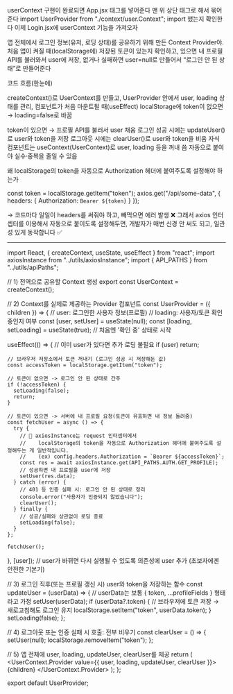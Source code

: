 userContext 구현이 완료되면 App.jsx <UserProvider> 태그를 넣어준다
맨 위 상단 태그로 해서 묶어준다
import UserProvider from "./context/user.Context"; import 했는지 확인한다
이제 Login.jsx에 userContext 기능을 가져오자



앱 전체에서 로그인 정보(유저, 로딩 상태)를 공유하기 위해 만든 Context Provider야.
처음 앱이 켜질 때(localStorage에) 저장된 토큰이 있는지 확인하고,
있으면 내 프로필 API를 불러와서 user에 저장, 
없거나 실패하면 user=null로 만들어서 “로그인 안 된 상태”로 만들어준다

코드 흐름(한눈에)

createContext()로 UserContext를 만들고,
UserProvider 안에서 user, loading 상태를 관리,
컴포넌트가 처음 마운트될 때(useEffect)
localStorage에 token이 없으면 → loading=false로 바꿈

token이 있으면 → 프로필 API를 불러서 user 채움
로그인 성공 시에는 updateUser()로 user와 token을 저장
로그아웃 시에는 clearUser()로 user와 token을 비움
자식 컴포넌트는 useContext(UserContext)로 user, loading 등을 꺼내 씀
자동으로 붙여야 실수·중복을 줄일 수 있음


왜 localStorage의 token을 자동으로 Authorization 헤더에 붙여주도록 설정해야 하는가

const token = localStorage.getItem("token");
axios.get("/api/some-data", {
  headers: { Authorization: `Bearer ${token}` }
});

→ 코드마다 일일이 headers를 써줘야 하고, 빼먹으면 에러 발생 ❌
그래서 axios 인터셉터를 이용해서 자동으로 붙이도록 설정해두면,
개발자가 매번 신경 안 써도 되고, 일관성 있게 동작합니다 ✅





---
import React, { createContext, useState, useEffect } from "react";
import axiosInstance from "../utils/axiosInstance";
import { API_PATHS } from "../utils/apiPaths";

// 1) 전역으로 공유할 Context 생성
export const UserContext = createContext();

// 2) Context를 실제로 제공하는 Provider 컴포넌트
const UserProvider = ({ children }) => {
  // user: 로그인한 사용자 정보(프로필)
  // loading: 사용자/토큰 확인 중인지 여부
  const [user, setUser] = useState(null);
  const [loading, setLoading] = useState(true); // 처음엔 '확인 중' 상태로 시작

  useEffect(() => {
    // 이미 user가 있다면 추가 로딩 불필요
    if (user) return;

    // 브라우저 저장소에서 토큰 꺼내기 (로그인 성공 시 저장해둔 값)
    const accessToken = localStorage.getItem("token");

    // 토큰이 없으면 -> 로그인 안 된 상태로 간주
    if (!accessToken) {
      setLoading(false);
      return;
    }

    // 토큰이 있으면 -> 서버에 내 프로필 요청(토큰이 유효하면 내 정보 돌려줌)
    const fetchUser = async () => {
      try {
        // 🔹 axiosInstance는 request 인터셉터에서
        //    localStorage의 token을 자동으로 Authorization 헤더에 붙여주도록 설정해두는 게 일반적입니다.
        //    (ex) config.headers.Authorization = `Bearer ${accessToken}`;
        const res = await axiosInstance.get(API_PATHS.AUTH.GET_PROFILE);
        // 성공하면 내 프로필을 user에 저장
        setUser(res.data);
      } catch (error) {
        // 401 등 인증 실패 시: 로그인 안 된 상태로 정리
        console.error("사용자가 인증되지 않았습니다");
        clearUser();
      } finally {
        // 성공/실패와 상관없이 로딩 종료
        setLoading(false);
      }
    };

    fetchUser();
  }, [user]); // user가 바뀌면 다시 실행될 수 있도록 의존성에 user 추가 (초보자에겐 안전한 기본기)

  // 3) 로그인 직후(또는 프로필 갱신 시) user와 token을 저장하는 함수
  const updateUser = (userData) => {
    // userData는 보통 { token, ...profileFields } 형태라고 가정
    setUser(userData);
    if (userData?.token) {
      // 브라우저에 토큰 저장 → 새로고침해도 로그인 유지
      localStorage.setItem("token", userData.token);
    }
    setLoading(false);
  };

  // 4) 로그아웃 또는 인증 실패 시 호출: 전부 비우기
  const clearUser = () => {
    setUser(null);
    localStorage.removeItem("token");
  };

  // 5) 앱 전체에 user, loading, updateUser, clearUser를 제공
  return (
    <UserContext.Provider value={{ user, loading, updateUser, clearUser }}>
      {children}
    </UserContext.Provider>
  );
};

export default UserProvider;
